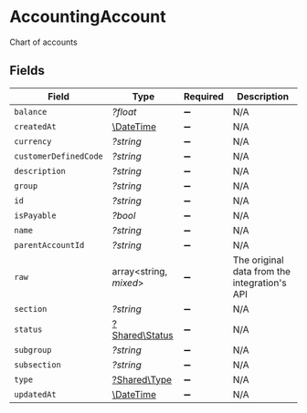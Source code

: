 # AccountingAccount

Chart of accounts


## Fields

| Field                                                         | Type                                                          | Required                                                      | Description                                                   |
| ------------------------------------------------------------- | ------------------------------------------------------------- | ------------------------------------------------------------- | ------------------------------------------------------------- |
| `balance`                                                     | *?float*                                                      | :heavy_minus_sign:                                            | N/A                                                           |
| `createdAt`                                                   | [\DateTime](https://www.php.net/manual/en/class.datetime.php) | :heavy_minus_sign:                                            | N/A                                                           |
| `currency`                                                    | *?string*                                                     | :heavy_minus_sign:                                            | N/A                                                           |
| `customerDefinedCode`                                         | *?string*                                                     | :heavy_minus_sign:                                            | N/A                                                           |
| `description`                                                 | *?string*                                                     | :heavy_minus_sign:                                            | N/A                                                           |
| `group`                                                       | *?string*                                                     | :heavy_minus_sign:                                            | N/A                                                           |
| `id`                                                          | *?string*                                                     | :heavy_minus_sign:                                            | N/A                                                           |
| `isPayable`                                                   | *?bool*                                                       | :heavy_minus_sign:                                            | N/A                                                           |
| `name`                                                        | *?string*                                                     | :heavy_minus_sign:                                            | N/A                                                           |
| `parentAccountId`                                             | *?string*                                                     | :heavy_minus_sign:                                            | N/A                                                           |
| `raw`                                                         | array<string, *mixed*>                                        | :heavy_minus_sign:                                            | The original data from the integration's API                  |
| `section`                                                     | *?string*                                                     | :heavy_minus_sign:                                            | N/A                                                           |
| `status`                                                      | [?Shared\Status](../../Models/Shared/Status.md)               | :heavy_minus_sign:                                            | N/A                                                           |
| `subgroup`                                                    | *?string*                                                     | :heavy_minus_sign:                                            | N/A                                                           |
| `subsection`                                                  | *?string*                                                     | :heavy_minus_sign:                                            | N/A                                                           |
| `type`                                                        | [?Shared\Type](../../Models/Shared/Type.md)                   | :heavy_minus_sign:                                            | N/A                                                           |
| `updatedAt`                                                   | [\DateTime](https://www.php.net/manual/en/class.datetime.php) | :heavy_minus_sign:                                            | N/A                                                           |